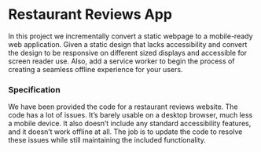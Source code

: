 # Restaurant Reviews App

In this project we incrementally convert a static webpage to a mobile-ready web application. Given a static design that lacks accessibility and convert the design to be responsive on different sized displays and accessible for screen reader use. Also, add a service worker to begin the process of creating a seamless offline experience for your users.

### Specification

We have been provided the code for a restaurant reviews website. The code has a lot of issues. It’s barely usable on a desktop browser, much less a mobile device. It also doesn’t include any standard accessibility features, and it doesn’t work offline at all. The job is to update the code to resolve these issues while still maintaining the included functionality.
